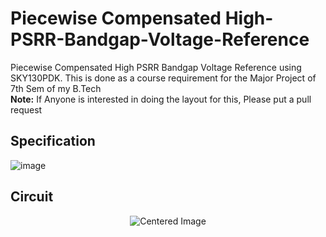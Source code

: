 # Piecewise Compensated High-PSRR-Bandgap-Voltage-Reference
Piecewise Compensated High PSRR Bandgap Voltage Reference using SKY130PDK. This is done as a course requirement for the Major Project of 7th Sem of my B.Tech<br>
**Note:** If Anyone is interested in doing the layout for this, Please put a pull request
## Specification
![image](https://github.com/user-attachments/assets/3ea9b6ca-d225-4fae-97d9-1d1f3eaea908)

## Circuit
<p align="center">
  <img src="https://github.com/user-attachments/assets/ac01749c-df3c-40ae-bb4a-bb446873f781" alt="Centered Image">
</p>
